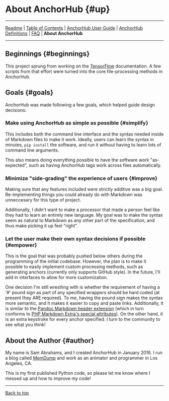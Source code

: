 # About AnchorHub {#up}

---

[Readme](README.md#up) | [Table of Contents](CONTENTS.md#up) | [AnchorHub User Guide](GUIDE.md#up) | [AnchorHub Definitions](DEFINITIONS.md#up) | [FAQ](FAQ.md#up) | **About AnchorHub** 

---

## Beginnings {#beginnings}

This project sprung from working on the [TensorFlow](https://github.com/tensorflow/tensorflow) documentation. A few scripts from that effort were turned into the core file-processing methods in AnchorHub.

## Goals {#goals}

AnchorHub was made following a few goals, which helped guide design decisions:

### Make using AnchorHub as simple as possible {#simplify}

This includes both the command line interface and the syntax needed inside of Markdown files to make it work. Ideally, users can learn the syntax in minutes, `pip install` the software, and run it without having to learn lots of command line arguments.

This also means doing everything possible to have the software work "as-expected", such as having AnchorHub tags work across files automatically.

### Minimize "side-grading" the experience of users {#improve}

Making sure that any features included were strictly additive was a big goal. Re-implementing things you could already do with Markdown was unneccesary for this type of project.

Additionally, I didn't want to make a processor that made a person feel like they had to learn an entirely new language. My goal was to make the syntax seem as natural to Markdown as any other part of the specification, and thus make picking it up feel "right". 

### Let the user make their own syntax decisions if possible {#empower}

This is the goal that was probably pushed below others during the programming of the initial codebase. However, the plan is to make it possible to easily implement custom processing methods, such as generating anchors (currently only supports GitHub style). In the future, I'll add in interfaces to allow for more customization.

One decision I'm still wrestling with is whether the requirement of having a '#' pound sign as part of any specified wrappers should be hard coded (at present they ARE required). To me, having the pound sign makes the syntax more semantic, and it makes it easier to copy and paste links. Additionally, it is similar to the [Pandoc Markdown header extension](http://pandoc.org/README.html#header-identifiers) (which in turn conforms to [PHP Markdown Extra's special attributes](https://michelf.ca/projects/php-markdown/extra/#spe-attr)). On the other hand, it is an extra keystroke for every anchor specified. I turn to the community to see what you think! 

## About the Author {#author}

My name is Sam Abrahams, and I created AnchorHub in January 2016. I run a blog called [MemDump](http://www.memdump.co) and work as an animator and programmer in Los Angeles, CA.

This is my first published Python code, so please let me know where I messed up and how to improve my code!

---

[Back to top](#up)